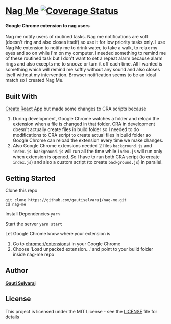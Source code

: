 # [Nag Me](https://www.gauti.info/nag-me) [![Coverage Status](https://coveralls.io/repos/github/gautiselvaraj/nag-me/badge.svg?branch=master)](https://coveralls.io/github/gautiselvaraj/nag-me?branch=master)

#### Google Chrome extension to nag users
Nag me notify users of routined tasks. Nag me notifications are soft (doesn't ring and also closes itself) so use it for low priority tasks only. I use Nag Me extension to notify me to drink water, to take a walk, to relax my eyes and so on while I'm on my computer. I needed something to remind me of these routined task but I don't want to set a repeat alarm because alarm rings and also excepts me to snooze or turn it off each time. All I wanted is something which will remind me softly without any sound and also closes itself without my intervention. Browser notification seems to be an ideal match so I created Nag Me.

## Built With

[Create React App](https://github.com/facebookincubator/create-react-app) but made some changes to CRA scripts because
1. During development, Google Chrome watches a folder and reload the extension when a file is changed in that folder. CRA in development doesn't actually create files in build folder so I needed to do modifications to CRA script to create actual files in build folder so Google Chrome can reload the extension every time we make changes.
2. Also Google Chrome extensions needed 2 files `background.js` and `index.js`. `background.js` will run all the time while `index.js` will run only when extension is opened. So I have to run both CRA script (to create `index.js`) and also a custom script (to create `background.js`) in parallel.

## Getting Started

Clone this repo

```
git clone https://github.com/gautiselvaraj/nag-me.git
cd nag-me
```

Install Dependencies
```yarn```

Start the server
```yarn start```

Let Google Chrome know where your extension is
1. Go to [chrome://extensions/](chrome://extensions/) in your Google Chrome
2. Choose 'Load unpacked extension...' and point to your build folder inside nag-me repo

## Author

**[Gauti Selvaraj](https://www.gauti.info)**

## License

This project is licensed under the MIT License - see the [LICENSE](LICENSE) file for details
